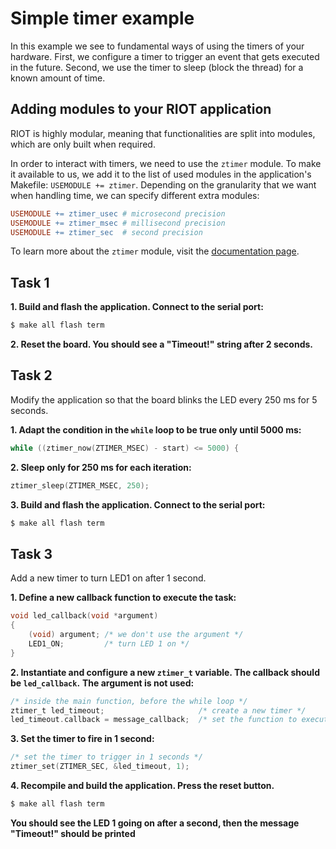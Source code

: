 # Simple timer example

In this example we see to fundamental ways of using the timers of your hardware.
First, we configure a timer to trigger an event that gets executed in the future.
Second, we use the timer to sleep (block the thread) for a known amount of time.

## Adding modules to your RIOT application
RIOT is highly modular, meaning that functionalities are split into modules, which
are only built when required.

In order to interact with timers, we need to use the `ztimer` module. To make it
available to us, we add it to the list of used modules in the application's
Makefile: `USEMODULE += ztimer`. Depending on the granularity that we want when
handling time, we can specify different extra modules:

```Makefile
USEMODULE += ztimer_usec # microsecond precision
USEMODULE += ztimer_msec # millisecond precision
USEMODULE += ztimer_sec  # second precision
```

To learn more about the `ztimer` module, visit the [documentation page](https://doc.riot-os.org/group__sys__ztimer.html).

## Task 1
**1. Build and flash the application. Connect to the serial port:**
```sh
$ make all flash term
```

**2. Reset the board. You should see a "Timeout!" string after 2 seconds.**

## Task 2
Modify the application so that the board blinks the LED every 250 ms for 5 seconds.

**1. Adapt the condition in the `while` loop to be true only until 5000 ms:**
```C
while ((ztimer_now(ZTIMER_MSEC) - start) <= 5000) {
```

**2. Sleep only for 250 ms for each iteration:**
```C
ztimer_sleep(ZTIMER_MSEC, 250);
```

**3. Build and flash the application. Connect to the serial port:**
```sh
$ make all flash term
```

## Task 3

Add a new timer to turn LED1 on after 1 second.

**1. Define a new callback function to execute the task:**
```C
void led_callback(void *argument)
{
    (void) argument; /* we don't use the argument */
    LED1_ON;         /* turn LED 1 on */
}
```

**2. Instantiate and configure a new `ztimer_t` variable. The callback should be `led_callback`.**
**The argument is not used:**

```C
/* inside the main function, before the while loop */
ztimer_t led_timeout;                     /* create a new timer */
led_timeout.callback = message_callback;  /* set the function to execute */
```

**3. Set the timer to fire in 1 second:**
```C
/* set the timer to trigger in 1 seconds */
ztimer_set(ZTIMER_SEC, &led_timeout, 1);
```

**4. Recompile and build the application. Press the reset button.**
```sh
$ make all flash term
```
**You should see the LED 1 going on after a second, then the message "Timeout!" should be printed**
